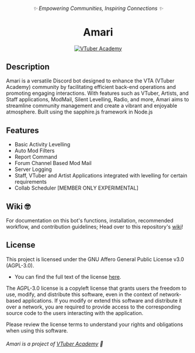 <div align="center">

###### ✨ Empowering Communities, Inspiring Connections ✨

# Amari

[![VTuber Academy](https://dcbadge.vercel.app/api/server/vta)](https://discord.gg/vta)

</div>

## Description

Amari is a versatile Discord bot designed to enhance the VTA (VTuber Academy) community by facilitating efficient back-end operations and promoting engaging interactions. With features such as VTuber, Artists, and Staff applications, ModMail, Silent Levelling, Radio, and more, Amari aims to streamline community management and create a vibrant and enjoyable atmosphere. Built using the sapphire.js framework in Node.js

## Features

-   Basic Activity Levelling
-   Auto Mod Filters
-   Report Command
-   Forum Channel Based Mod Mail
-   Server Logging
-   Staff, VTuber and Artist Applications integrated with levelling for certain requirements
-   Collab Scheduler [MEMBER ONLY EXPERIMENTAL]

## Wiki 🤓

For documentation on this bot's functions, installation, recommended workflow, and contribution guidelines; Head over to this repository's [wiki](https://github.com/VTuber-Academy/Amari/wiki)!

## License

This project is licensed under the GNU Affero General Public License v3.0 (AGPL-3.0).

-   You can find the full text of the license [here](https://www.gnu.org/licenses/agpl-3.0.en.html).

The AGPL-3.0 license is a copyleft license that grants users the freedom to use, modify, and distribute this software, even in the context of network-based applications. If you modify or extend this software and distribute it over a network, you are required to provide access to the corresponding source code to the users interacting with the application.

Please review the license terms to understand your rights and obligations when using this software.

###### Amari is a project of [VTuber Academy](https://github.com/VTuber-Academy) 💖
